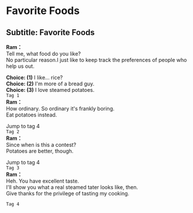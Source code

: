 # Favorite Foods

  
## Subtitle: Favorite Foods
  
**Ram：**  
Tell me, what food do you like?  
No particular reason.I just like to keep track the preferences of people who help us out.  
  
**Choice: (1)**  I like... rice?  
**Choice: (2)**  I'm more of a bread guy.  
**Choice: (3)**  I love steamed potatoes.  
`Tag 1`  
**Ram：**  
How ordinary. So ordinary it's frankly boring.  
Eat potatoes instead.  
  
Jump to tag 4  
`Tag 2`  
**Ram：**  
Since when is this a contest?  
Potatoes are better, though.  
  
Jump to tag 4  
`Tag 3`  
**Ram：**  
Heh. You have excellent taste.  
I'll show you what a real steamed tater looks like, then.  
Give thanks for the privilege of tasting my cooking.  
  
`Tag 4`  
